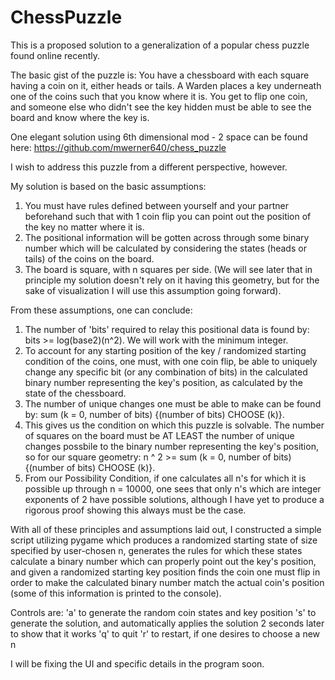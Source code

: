 # ChessPuzzle
This is a proposed solution to a generalization of a popular chess puzzle found online recently.

The basic gist of the puzzle is:
You have a chessboard with each square having a coin on it, either heads or tails.
A Warden places a key underneath one of the coins such that you know where it is.
You get to flip one coin, and someone else who didn't see the key hidden must be able to see the board and know where the key is.

One elegant solution using 6th dimensional mod - 2 space can be found here: https://github.com/mwerner640/chess_puzzle

I wish to address this puzzle from a different perspective, however.

My solution is based on the basic assumptions:
1) You must have rules defined between yourself and your partner beforehand such that with 1 coin flip you can 
   point out the position of the key no matter where it is.
2) The positional information will be gotten across through some binary number which will be calculated by considering
   the states (heads or tails) of the coins on the board.
3) The board is square, with n squares per side. (We will see later that in principle my solution doesn't rely on it having this geometry,
   but for the sake of visualization I will use this assumption going forward).
   
From these assumptions, one can conclude:
1) The number of 'bits' required to relay this positional data is found by: bits >= log(base2)(n^2). We will work with the minimum integer.
2) To account for any starting position of the key / randomized starting condition of the coins, one must, with one coin flip, be able to
   uniquely change any specific bit (or any combination of bits) in the calculated binary number representing the key's position, as calculated by the state of the chessboard.
3) The number of unique changes one must be able to make can be found by: sum (k = 0, number of bits) {(number of bits) CHOOSE (k)}.
4) This gives us the condition on which this puzzle is solvable. The number of squares on the board must be AT LEAST the number of 
   unique changes possbile to the binary number representing the key's position, so for our square geometry: n ^ 2 >= sum (k = 0, number of bits) {(number of bits) CHOOSE (k)}.
5) From our Possibility Condition, if one calculates all n's for which it is possible up through n = 10000, one sees that only n's which are
   integer exponents of 2 have possible solutions, although I have yet to produce a rigorous proof showing this always must be the case.
   
With all of these principles and assumptions laid out, I constructed a simple script utilizing pygame which produces a randomized starting 
state of size specified by user-chosen n, generates the rules for which these states calculate a binary number which can properly point
out the key's position, and given a randomized starting key position finds the coin one must flip in order to make the calculated binary
number match the actual coin's position (some of this information is printed to the console).

Controls are:
'a' to generate the random coin states and key position
's' to generate the solution, and automatically applies the solution 2 seconds later to show that it works
'q' to quit
'r' to restart, if one desires to choose a new n

I will be fixing the UI and specific details in the program soon.
